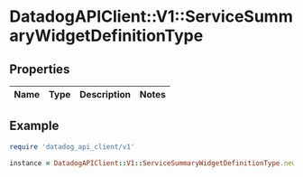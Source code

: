 # DatadogAPIClient::V1::ServiceSummaryWidgetDefinitionType

## Properties

| Name | Type | Description | Notes |
| ---- | ---- | ----------- | ----- |

## Example

```ruby
require 'datadog_api_client/v1'

instance = DatadogAPIClient::V1::ServiceSummaryWidgetDefinitionType.new()
```

